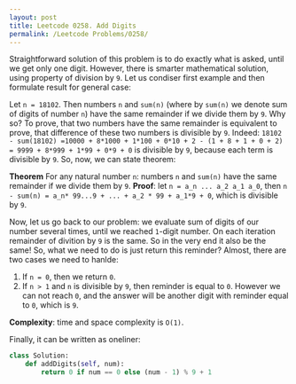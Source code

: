 ```yaml
---
layout: post
title: Leetcode 0258. Add Digits
permalink: /Leetcode Problems/0258/
---
```


Straightforward solution of this problem is to do exactly what is asked, until we get only one digit. However, there is smarter mathematical solution, using property of division by `9`. Let us condiser first example and then formulate result for general case:

Let `n = 18102`. Then numbers `n` and `sum(n)` (where by `sum(n)` we denote sum of digits of number `n`) have the same remainder if we divide them by `9`. Why so? To prove, that two numbers have the same remainder is equivalent to prove, that difference of these two numbers is divisible by `9`. Indeed:
`18102 - sum(18102) =10000 + 8*1000 + 1*100 + 0*10 + 2 - (1 + 8 + 1 + 0 + 2) = 9999 + 8*999 + 1*99 + 0*9 + 0` is divisible by `9`, because each term is divisible by `9`. So, now, we can state theorem:

**Theorem** For any natural number `n`: numbers `n` and `sum(n)` have the same remainder if we divide them by `9`.
**Proof**: let `n = a_n ... a_2 a_1 a_0`, then `n - sum(n) = a_n* 99...9 + ... + a_2 * 99 + a_1*9 + 0`, which is divisible by `9`.

Now, let us go back to our problem: we evaluate sum of digits of our number several times, until we reached `1`-digit number. On each iteration remainder of divition by `9` is the same. So in the very end it also be the same! So, what we need to do is just return this reminder? Almost, there are two cases we need to hanlde:
1. If `n = 0`, then we return `0`.
2. If `n > 1` and `n` is divisible by `9`, then reminder is equal to `0`. However we can not reach `0`, and the answer will be another digit with reminder equal to `0`, which is `9`. 

**Complexity**: time and space complexity is `O(1)`.

Finally, it can be written as oneliner:

```python
class Solution:
    def addDigits(self, num):
        return 0 if num == 0 else (num - 1) % 9 + 1
```
